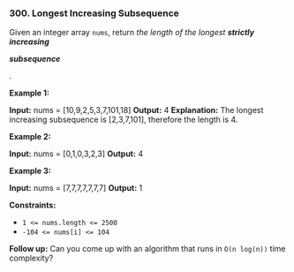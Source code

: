### 300\. Longest Increasing Subsequence

Given an integer array `nums`, return _the length of the longest **strictly increasing**_

_**subsequence**_

.

**Example 1:**

**Input:** nums = \[10,9,2,5,3,7,101,18\]
**Output:** 4
**Explanation:** The longest increasing subsequence is \[2,3,7,101\], therefore the length is 4.

**Example 2:**

**Input:** nums = \[0,1,0,3,2,3\]
**Output:** 4

**Example 3:**

**Input:** nums = \[7,7,7,7,7,7,7\]
**Output:** 1

**Constraints:**

*   `1 <= nums.length <= 2500`
*   `-104 <= nums[i] <= 104`

**Follow up:** Can you come up with an algorithm that runs in `O(n log(n))` time complexity?
